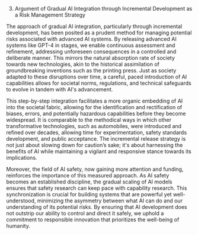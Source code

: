 3. Argument of Gradual AI Integration through Incremental Development as a Risk Management Strategy

The approach of gradual AI integration, particularly through incremental development, has been posited as a prudent method for managing potential risks associated with advanced AI systems. By releasing advanced AI systems like GPT-4 in stages, we enable continuous assessment and refinement, addressing unforeseen consequences in a controlled and deliberate manner. This mirrors the natural absorption rate of society towards new technologies, akin to the historical assimilation of groundbreaking inventions such as the printing press. Just as society adapted to these disruptions over time, a careful, paced introduction of AI capabilities allows for societal norms, regulations, and technical safeguards to evolve in tandem with AI's advancement.

This step-by-step integration facilitates a more organic embedding of AI into the societal fabric, allowing for the identification and rectification of biases, errors, and potentially hazardous capabilities before they become widespread. It is comparable to the methodical ways in which other transformative technologies, such as automobiles, were introduced and refined over decades, allowing time for experimentation, safety standards development, and public acceptance. The incremental release strategy is not just about slowing down for caution’s sake; it's about harnessing the benefits of AI while maintaining a vigilant and responsive stance towards its implications.

Moreover, the field of AI safety, now gaining more attention and funding, reinforces the importance of this measured approach. As AI safety becomes an established discipline, the gradual scaling of AI models ensures that safety research can keep pace with capability research. This synchronization is crucial for building systems that are powerful yet well-understood, minimizing the asymmetry between what AI can do and our understanding of its potential risks. By ensuring that AI development does not outstrip our ability to control and direct it safely, we uphold a commitment to responsible innovation that prioritizes the well-being of humanity.